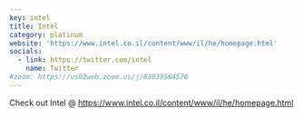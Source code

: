 ```yaml
---
key: intel
title: Intel
category: platinum
website: 'https://www.intel.co.il/content/www/il/he/homepage.html'
socials:
  - link: https://twitter.com/intel
    name: Twitter
#zoom: https://us02web.zoom.us/j/83030564576
---
```


Check out Intel @ https://www.intel.co.il/content/www/il/he/homepage.html
